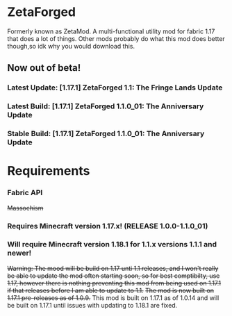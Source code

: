 # ZetaForged
Formerly known as ZetaMod. A multi-functional utility mod for fabric 1.17 that does a lot of things. Other mods probably do what this mod does better though,so idk why you would download this.

## Now out of beta!
### Latest Update: [1.17.1] ZetaForged 1.1: The Fringe Lands Update
### Latest Build: [1.17.1] ZetaForged 1.1.0_01: The Anniversary Update
### Stable Build: [1.17.1] ZetaForged 1.1.0_01: The Anniversary Update

# Requirements
### Fabric API
~~Massochism~~
### Requires Minecraft version 1.17.x! (RELEASE 1.0.0-1.1.0_01)
### Will require Minecraft version 1.18.1 for 1.1.x versions 1.1.1 and newer!
~~Warning: The mood will be build on 1.17 unti 1.1 releases, and I won't really be able to update the mod often starting soon, so for best comptibilty, use 1.17, however there is nothing preventing this mod from being used on 1.17.1 if that releases before I am able to update to 1.1.~~
~~The mod is now built on 1.17.1 pre-releases as of 1.0.9.~~
This mod is built on 1.17.1 as of 1.0.14 and will be built on 1.17.1 until issues with updating to 1.18.1 are fixed.
